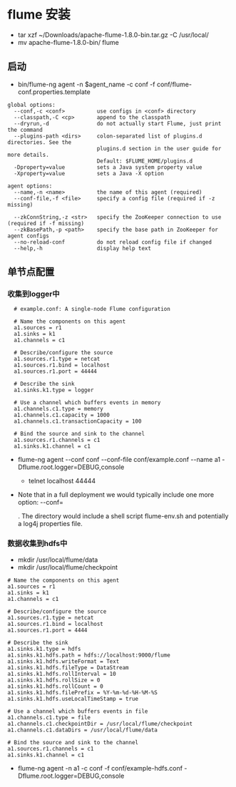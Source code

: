# flume 安装

- tar xzf ~/Downloads/apache-flume-1.8.0-bin.tar.gz -C /usr/local/
- mv apache-flume-1.8.0-bin/ flume

## 启动

- bin/flume-ng agent -n $agent_name -c conf -f conf/flume-conf.properties.template

```
global options:
  --conf,-c <conf>          use configs in <conf> directory
  --classpath,-C <cp>       append to the classpath
  --dryrun,-d               do not actually start Flume, just print the command
  --plugins-path <dirs>     colon-separated list of plugins.d directories. See the
                            plugins.d section in the user guide for more details.
                            Default: $FLUME_HOME/plugins.d
  -Dproperty=value          sets a Java system property value
  -Xproperty=value          sets a Java -X option

agent options:  
  --name,-n <name>          the name of this agent (required)
  --conf-file,-f <file>     specify a config file (required if -z missing)

  --zkConnString,-z <str>   specify the ZooKeeper connection to use (required if -f missing)
  --zkBasePath,-p <path>    specify the base path in ZooKeeper for agent configs
  --no-reload-conf          do not reload config file if changed
  --help,-h                 display help text
```

## 单节点配置
### 收集到logger中

```
  # example.conf: A single-node Flume configuration

  # Name the components on this agent
  a1.sources = r1
  a1.sinks = k1
  a1.channels = c1

  # Describe/configure the source
  a1.sources.r1.type = netcat
  a1.sources.r1.bind = localhost
  a1.sources.r1.port = 44444

  # Describe the sink
  a1.sinks.k1.type = logger

  # Use a channel which buffers events in memory
  a1.channels.c1.type = memory
  a1.channels.c1.capacity = 1000
  a1.channels.c1.transactionCapacity = 100

  # Bind the source and sink to the channel
  a1.sources.r1.channels = c1
  a1.sinks.k1.channel = c1
```

- flume-ng agent --conf conf --conf-file conf/example.conf --name a1 -Dflume.root.logger=DEBUG,console
    - telnet localhost 44444
- Note that in a full deployment we would typically include one more option: --conf=

  <conf-dir>. The <conf-dir> directory would include a shell script flume-env.sh and potentially a log4j properties file. </conf-dir></conf-dir>

### 数据收集到hdfs中

  - mkdir /usr/local/flume/data
  - mkdir /usr/local/flume/checkpoint

```
# Name the components on this agent
a1.sources = r1
a1.sinks = k1
a1.channels = c1

# Describe/configure the source
a1.sources.r1.type = netcat
a1.sources.r1.bind = localhost
a1.sources.r1.port = 4444

# Describe the sink
a1.sinks.k1.type = hdfs
a1.sinks.k1.hdfs.path = hdfs://localhost:9000/flume
a1.sinks.k1.hdfs.writeFormat = Text
a1.sinks.k1.hdfs.fileType = DataStream
a1.sinks.k1.hdfs.rollInterval = 10
a1.sinks.k1.hdfs.rollSize = 0
a1.sinks.k1.hdfs.rollCount = 0
a1.sinks.k1.hdfs.filePrefix = %Y-%m-%d-%H-%M-%S
a1.sinks.k1.hdfs.useLocalTimeStamp = true

# Use a channel which buffers events in file
a1.channels.c1.type = file
a1.channels.c1.checkpointDir = /usr/local/flume/checkpoint
a1.channels.c1.dataDirs = /usr/local/flume/data

# Bind the source and sink to the channel
a1.sources.r1.channels = c1
a1.sinks.k1.channel = c1
```

- flume-ng agent -n a1 -c conf -f conf/example-hdfs.conf -Dflume.root.logger=DEBUG,console
